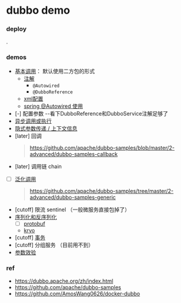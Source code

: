 # dubbo demo

### deploy

.

### demos

* [基本调用](./demos/basic)： 默认使用二方包的形式
    * [注解](./demos/basic/annotation_config)
        * `@Autowired`
        * `@DubboReference`
    * [xml配置](./demos/basic/xml_config)
    * [spring @Autowired 使用](./demos/basic/spring_autowired)
* [-] 配置参数  --看下DubboReference和DubboService注解足够了
* [异步调用或执行](./demos/async_and_sync)
* [隐式参数传递 / 上下文信息](./demos/context)
* [later] 回调
    > https://github.com/apache/dubbo-samples/blob/master/2-advanced/dubbo-samples-callback
* [later] 调用链 chain
* [ ] [泛化调用](./demos/generic)
    > https://github.com/apache/dubbo-samples/tree/master/2-advanced/dubbo-samples-generic
* [cutoff] 限流 sentinel （一般微服务直接包掉了）
* [序列化和反序列化](./demos/serialization)
    * [ ] [protobuf](./demos/serialization/protobuf)
    * [kryo](./demos/serialization/kryo)
* [cutoff] [事务](./demos/transaction)
* [cutoff] 分组服务 （目前用不到）
* [参数效验](./demos/validation)

### ref

* https://dubbo.apache.org/zh/index.html
* https://github.com/apache/dubbo-samples
* https://github.com/AmosWang0626/docker-dubbo
